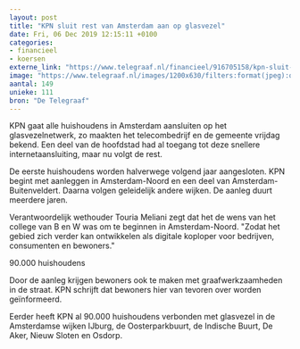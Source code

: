 ```yaml
---
layout: post
title: "KPN sluit rest van Amsterdam aan op glasvezel"
date: Fri, 06 Dec 2019 12:15:11 +0100
categories: 
- financieel 
- koersen 
externe_link: "https://www.telegraaf.nl/financieel/916705158/kpn-sluit-rest-van-amsterdam-aan-op-glasvezel"
image: "https://www.telegraaf.nl/images/1200x630/filters:format(jpeg):quality(80)/cdn-kiosk-api.telegraaf.nl/17de08d4-181a-11ea-ab44-0217670beecd.jpg"
aantal: 149
unieke: 111
bron: "De Telegraaf"
---
```


<p class="intro">KPN gaat alle huishoudens in Amsterdam aansluiten op het glasvezelnetwerk, zo maakten het telecombedrijf en de gemeente vrijdag bekend. Een deel van de hoofdstad had al toegang tot deze snellere internetaansluiting, maar nu volgt de rest.</p> <p>De eerste huishoudens worden halverwege volgend jaar aangesloten. KPN begint met aanleggen in Amsterdam-Noord en een deel van Amsterdam-Buitenveldert. Daarna volgen geleidelijk andere wijken. De aanleg duurt meerdere jaren.</p><p>Verantwoordelijk wethouder Touria Meliani zegt dat het de wens van het college van B en W was om te beginnen in Amsterdam-Noord. "Zodat het gebied zich verder kan ontwikkelen als digitale koploper voor bedrijven, consumenten en bewoners."</p><p>90.000 huishoudens</p><p>Door de aanleg krijgen bewoners ook te maken met graafwerkzaamheden in de straat. KPN schrijft dat bewoners hier van tevoren over worden geïnformeerd.</p><p>Eerder heeft KPN al 90.000 huishoudens verbonden met glasvezel in de Amsterdamse wijken IJburg, de Oosterparkbuurt, de Indische Buurt, De Aker, Nieuw Sloten en Osdorp.</p>
